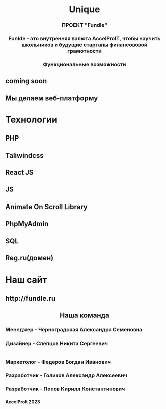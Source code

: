 <h1 align="center">Unique</h1>
<h3 align="center">ПРОЕКТ "Fundle"</h3>
<h3 align="center">Funlde - это внутренняя валюта AccelProIT, чтобы научить школьников и будущие стартапы финансововой грамотности</h3>
<h3 align="center">Функциональные возможности</h3>
<h2>coming soon</h2>
<h2>Мы делаем веб-платформу</2h>
<h3></h3>
<h1>Технологии</h1>
  <h2>PHP</h2>
  <h2>Taliwindcss</h2>
  <h2>React JS</h2>
  <h2>JS</h2>
  <h2>Animate On Scroll Library</h2>
  <h2>PhpMyAdmin</h2>
  <h2>SQL</h2>
  <h2>Reg.ru(домен)</h2>
<h1>Наш сайт</h1>
<h2>http://fundle.ru</h2>
<h2 align="center">Наша команда</h2>
<h3></h3>
<h3>Менеджер - Черноградская Александра Семеновна</h3>
<h3></h3>
<h3>Дизайнер - Слепцов Никита Сергеевич</h3>
<h1></h1>
<h3>Маркетолог - Федеров Богдан Иванович</h3>
<h3></h3>
<h3>Разработчик - Голиков Александр Алексеевич</h3>
<h3></h3>
<h3>Разработчик - Попов Кирилл Константинович</h3>
<h3></h3>

<h4>AccelProIt 2023</h4>

